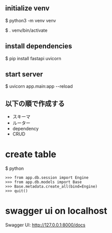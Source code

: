 ## initialize venv
$ python3 -m venv venv

$ . venv/bin/activate

## install dependencies
$ pip install fastapi uvicorn

## start server
$ uvicorn app.main:app --reload

## 以下の順で作成する
- スキーマ
- ルーター
- dependency
- CRUD

# create table
$ python
```
>>> from app.db.session import Engine
>>> from app.db.models import Base
>>> Base.metadata.create_all(bind=Engine)
>>> quit()
```

# swagger ui on localhost
Swagger UI: http://127.0.0.1:8000/docs

